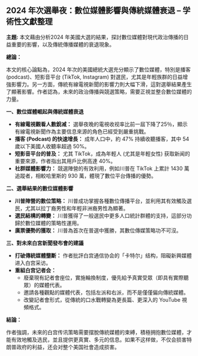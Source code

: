 ## 2024 年次選舉夜：數位媒體影響與傳統媒體衰退 – 学術性文獻整理

**主題:** 本文藉由分析2024 年美國大選的結果，探討數位媒體對現代政治傳播的日益重要的影響，以及傳統傳播媒體的衰退現象。

**總論：**

本文的核心論點為，2024 年次的美國總統大選充分顯示了數位媒體，特別是播客 (podcast)、短影音平台 (TikTok, Instagram) 對選民，尤其是年輕族群的日益增強影響力。另一方面，傳統有線電視新聞的影響力則大幅下滑，這對選舉結果產生了顯著影響。作者認為，未來的政治傳播與競選策略，需要正視並整合數位媒體的力量。

**一、數位媒體崛起與傳統媒體衰退**

*   **有線電視觀看人數銳减：** 選舉夜晚的電視收视率比前一屆下降了25％，顯示有線電視新聞作為主要信息來源的角色已經受到嚴重挑戰。
*   **播客 (Podcast) 的快速增長：** 成年人口中，約 47% 持續收聽播客，其中 54 歲以下美國人收聽率超過 50%。
*   **短影音平台的普及：** 尤其 TikTok，成為年輕人 (尤其是年輕女性) 获取新闻的重要來源，作者指出其用戶比例高達 40%。
*   **社群媒體影響力：** 競選陣營的有效利用，例如川普在 TikTok 上累計 1430 萬追蹤者，相較哈里斯的 930 萬，體現了數位平台傳播的優勢。

**二、選舉結果的數位媒體影響**

*   **川普陣營的數位策略：** 川普成功掌握各種數位傳播平台，並利用其有效觸及選民，尤其以拉丁裔男性和年輕非洲裔男性為顯著。
*   **選民結構的轉變：** 川普獲得了一般選民中更多人口統計群體的支持，這部分功歸於數位媒體的策略性運用。
*    **廣票優勢的獲取：** 川普為首次在普選中獲勝，其數位傳媒策略功不可沒。

**三、對未來白宮新聞發布會的建議**

*   **打破傳統媒體壟斷：** 作者批評白宫通信协会的「卡特尔」结构，阻礙新興媒體进入白宫采访。
*   **重組白宫记者会：**
    *   廢棄現有記者會座位，實施輪換制度，優先給予真實受眾（即具有實際聽眾）的媒體代表。
    *   邀請各種觀點的媒體代表，包括左派和右派，而不是僅僅偏向傳統媒體。
    *   改變記者會形式，從傳統的口水戰轉變為更長篇、更深入的 YouTube 視頻格式。

**結論：**

作者強調，未來的白宫传讯策略需要摆脫傳統媒體的束縛，積極拥抱數位媒體，才能有效地觸及选民，並且提供更真實、多元的信息。如果不这样做，不仅会损害特朗普政府的利益，还会对整个美国社會造成损害。